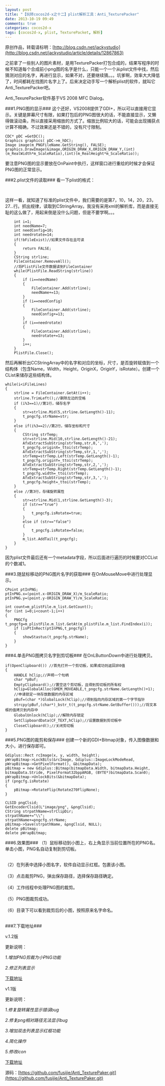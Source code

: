 ```yaml
---
layout: post
title: "【玩转cocos2d-x之十二】plist解析工具：Anti_TexturePacker"
date: 2013-10-19 09:49
comments: true
categories: cocos2d-x
tags: [cocos2d-x, plist, TexturePacket, 解析]
---
```


原创作品，转载请标明：[http://blog.csdn.net/jackystudio](http://blog.csdn.net/jackystudio/article/details/12867863)

之前拿了一些别人的图片素材，是用TexturePacker打包合成的，结果写程序的时候不知道每个合成前小png图的名字是什么，只能一个一个从plist文件中找，然后猜测对应的名字，再进行显示，如果不对，还要继续猜。。。坑爹啊，效率大大降低了，时间都耗在找图片名字上了。后来决定动手写一个解析plist的软件，就叫它Anti_TexturePacker吧。

Anti_TexurePacker软件基于VS 2008 MFC Dialog。

###1.PNG图的显示###
这个还好，VS2008提供了GDI+，所以可以直接用它显示。关键是屏幕尺寸有限，如果打包后的PNG图很大的话，不能直接显示，又懒得做滚动条，所以直接采用缩放的方式了。缩放比例较大的话，可能会出现捕获点计算不精确，不过效果还是不错的，没有尺寸限制。

<!-- more -->

	CDC* pDC =GetDC();  
	Graphics graphics( pDC->m_hDC);  
	Image image(m_PNGFileName.GetString(), FALSE);  
	graphics.DrawImage(&image,ORIGIN_DRAW_X,ORIGIN_DRAW_Y,(int)(m_RealWidth*m_ScaleRatio),(int)(m_RealHeight*m_ScaleRatio)); 
 
要注意PNG图的显示要放在OnPaint中执行，这样窗口进行重绘的时候才会保证PNG图的正常显示。

###2.plist文件的读取###
看一下plist的格式：

<div align="center"><img src="/images/Blog/Play_cocos2dx_12/7.jpg" alt="" border="0" title="xml" /><br></br></div>

这样一看，就知道了标准的plist文件中，我们需要的是第7，10，14，20，23，27...行。抓出规律，读取到CStringArray。我没有采用xml的解析库，而是直接无耻的这么做了，用起来倒是没什么问题，但是不要学啊。。。

    	int i=1;
    	int needName=7;
    	int needConfig=10;
    	int needrotate=14;
    	if(!bFileExist)//如果文件存在且可读
    	{
    		return FALSE;
    	}
    	CString strline;
    	FileContainer.RemoveAll();
    	//将PlistFile文件数据读到FileContainer
    	while(PlistFile.ReadString(strline))
    	{
    		if (i==needName)
    		{
    			FileContainer.Add(strline);
    			needName+=13;
    		}
    		if (i==needConfig)
    		{
    			FileContainer.Add(strline);
    			needConfig+=13;
    		}
    		if (i==needrotate)
    		{
    			FileContainer.Add(strline);
    			needrotate+=13;
    		}
    		i++;
    	}
    	PlistFile.Close();

然后再解析出CCStringArray中的名字和对应的坐标，尺寸，是否旋转赋值到一个结构体（包含Name，Width，Height，OriginX，OriginY，isRotate）。创建一个CList来储存这些结构体。

	while(i<iFileLines)
	{
		strline = FileContainer.GetAt(i++);
		strline.TrimLeft();//删除左边的空格
		if (i%3==1)//第1行，储存名字
		{
			str=strline.Mid(5,strline.GetLength()-11);
			t_pngcfg.strName=str;
		}
		else if(i%3==2)//第2行，储存坐标和尺寸
		{
			CString strTemp;
			str=strline.Mid(10,strline.GetLength()-21);
			AfxExtractSubString(strTemp,str,0,',');
			t_pngcfg.originX=_ttoi(strTemp);
			AfxExtractSubString(strTemp,str,1,',');
			strTemp=strTemp.Left(strTemp.GetLength()-1);
			t_pngcfg.originY=_ttoi(strTemp);
			AfxExtractSubString(strTemp,str,2,',');
			strTemp=strTemp.Right(strTemp.GetLength()-1);
			t_pngcfg.width=_ttoi(strTemp);
			AfxExtractSubString(strTemp,str,3,',');
			t_pngcfg.height=_ttoi(strTemp);
		}
		else //第3行，存储旋转属性
		{
			str=strline.Mid(1,strline.GetLength()-3);
			if (str=="true")
			{
				t_pngcfg.isRotate=true;
			}
			else if (str=="false")
			{
				t_pngcfg.isRotate=false;
			}
			m_list.AddTail(t_pngcfg);
		}
	}

因为plist文件最后还有一个metadata字段，所以后面进行遍历的时候要对CCList的个数减1。

###3.随鼠标移动的PNG图片名字的获取###
在OnMouseMove中进行处理显示。

	CPoint ptInPNG;  
	ptInPNG.x=(point.x-ORIGIN_DRAW_X)/m_ScaleRatio;  
	ptInPNG.y=(point.y-ORIGIN_DRAW_Y)/m_ScaleRatio;  
  
	int count=m_plistFile.m_list.GetCount();  
	for (int i=0;i<count-1;i++)  
	{  
	    PNGCfg t_pngcfg=m_plistFile.m_list.GetAt(m_plistFile.m_list.FindIndex(i));  
	    if (isPtInRect(ptInPNG,t_pngcfg))  
	    {  
	        showStastus(t_pngcfg.strName);  
	    }  
	}  

###4.单击PNG图拷贝名字到剪切板###
在OnLButtonDown中进行处理拷贝。

    if(OpenClipboard()) //首先打开一个剪切板，如果成功则返回非0值  
    {
    	HANDLE hClip;//声明一个句柄  
    	char *pBuf;  
    	EmptyClipboard();//置空这个剪切板，且得到剪切板的所有权  
    	hClip=GlobalAlloc(GMEM_MOVEABLE,t_pngcfg.strName.GetLength()+1);  
    	//申请锁定一块存放数据的内存区域  
    	pBuf=(char *)GlobalLock(hClip);//得到指向内存区域的第一个字节指针  
    	strcpy(pBuf,(char*)_bstr_t(t_pngcfg.strName.GetBuffer()));//将文本框的值拷贝到内存中  
    	GlobalUnlock(hClip);//解除内存锁定  
    	SetClipboardData(CF_TEXT,hClip);//设置数据到剪切板中  
    	CloseClipboard();//关闭剪切板  
    }  

###5.PNG图的裁剪和保存###
创建一个新的GDI+Bitmap对象，传入图像数据和大小，进行保存即可。

	Gdiplus::Rect rcImage(x, y, width, height);  
	pWrapBitmap->LockBits(&rcImage, Gdiplus::ImageLockModeRead, pWrapBitmap->GetPixelFormat(), &bitmapData);  
	pBitmap = new Gdiplus::Bitmap(bitmapData.Width, bitmapData.Height, bitmapData.Stride, PixelFormat32bppARGB, (BYTE*)bitmapData.Scan0);  
	pWrapBitmap->UnlockBits(&bitmapData);  
	if (pngcfg.isRotate)  
	{  
    	pBitmap->RotateFlip(Rotate270FlipNone);  
	}  
  
	CLSID pngClsid;   
	GetEncoderClsid(L"image/png", &pngClsid);   
	CString strpathName=strClipDir;  
	strpathName+="\\";  
	strpathName+=pngcfg.strName;  
	pBitmap->Save(strpathName, &pngClsid, NULL);  
	delete pBitmap;  
	delete pWrapBitmap;  

###6.效果图###
（1）鼠标移动到小图上，右上角显示当前位置所在的PNG名。单击小图，PNG名自动复制到剪切板。
<div align="center"><img src="/images/Blog/Play_cocos2dx_12/1.jpg" alt="" border="0" title="1" /><br></br></div>
（2）在列表中选择小图名字，软件自动显示红框。包裹该小图。
<div align="center"><img src="/images/Blog/Play_cocos2dx_12/2.jpg" alt="" border="0" title="2" /><br></br></div>
（3）点击裁剪PNG，弹出保存路径，选择保存路径确定。
<div align="center"><img src="/images/Blog/Play_cocos2dx_12/3.jpg" alt="" border="0" title="3" /><br></br></div>
（4）工作线程中处理PNG图的裁剪。
<div align="center"><img src="/images/Blog/Play_cocos2dx_12/4.jpg" alt="" border="0" title="4" /><br></br></div>
（5）PNG图裁剪成功。
<div align="center"><img src="/images/Blog/Play_cocos2dx_12/5.jpg" alt="" border="0" title="5" /><br></br></div>
（6）目录下可以看到裁剪后的小图，按照原来名字命名。
<div align="center"><img src="/images/Blog/Play_cocos2dx_12/6.jpg" alt="" border="0" title="6" /><br></br></div>

###7.下载地址###

v.1.2版

更新说明：

*1.增加PNG剪裁为小PNG功能*

*2.修正列表显示*

[下载地址](http://download.csdn.net/detail/jackyvincefu/6440769)

v1.1版

更新说明：

*1.修复旋转属性显示错误bug*

*2.修复png相对路径无法显示bug*

*3.增加双击列表显示红框功能*

*4.简化操作*

*5.修改icon*

[下载地址](http://download.csdn.net/detail/jackyvincefu/6429297)

源码：[https://github.com/fusijie/Anti_TexturePaker.git](https://github.com/fusijie/Anti_TexturePaker.git)